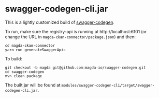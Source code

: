 # swagger-codegen-cli.jar

This is a lightly customized build of [swagger-codegen](https://github.com/swagger-api/swagger-codegen).

To run, make sure the registry-api is running at http://localhost:6101 (or change the URL in `magda-ckan-connector/package.json`) and then:

```
cd magda-ckan-connector
yarn run generateSwaggerApis
```

To build:

```
git checkout -b magda git@github.com:magda-io/swagger-codegen.git
cd swagger-codegen
mvn clean package
```

The built jar will be found at `modules/swagger-codegen-cli/target/swagger-codegen-cli.jar`.
